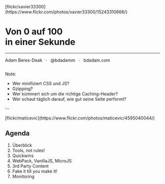<!-- .slide: data-background="assets/15243310666_1e4af80b9b_k.jpg" class="darkerbg" -->
<div class="attribution">[flickr/xavier33300](https://www.flickr.com/photos/xavier33300/15243310666/)</div>

# Von 0 auf 100<br>in einer Sekunde

***

Adam Beres-Deak &nbsp;&nbsp;&middot;&nbsp;&nbsp; @bdadamm &nbsp;&nbsp;&middot;&nbsp;&nbsp; bdadam.com

<img data-src="assets/as24logo.png" style="max-height: 48px;">

Note:
- Wer minifiziert CSS und JS?
- Gzipping?
- Wer kümmert sich um die richtige Caching-Header?
- Wer schaut täglich darauf, wie gut seine Seite performt?

--

<!-- .slide: data-background="assets/4595040044_c2034753ba_o.jpg" class="darkerbg" -->
<div class="attribution">[flickr/maticevic](https://www.flickr.com/photos/maticevic/4595040044/)</div>

## Agenda

1. Überblick
1. Tools, not rules!
1. Quickwins
1. WebPack, VanillaJS, MicroJS
1. 3rd Party Content
1. Fake it till you make it!
1. Monitoring
